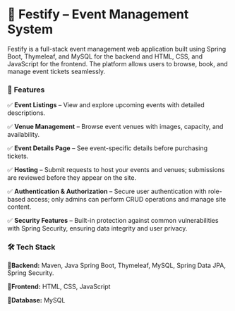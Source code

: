 # 🎉 Festify – Event Management System

Festify is a full-stack event management web application built using Spring Boot, Thymeleaf, and MySQL for the backend and HTML, CSS, and JavaScript for the frontend. The platform allows users to browse, book, and manage event tickets seamlessly.

### 🚀 **Features**

✅ **Event Listings** – View and explore upcoming events with detailed descriptions.

✅ **Venue Management** – Browse event venues with images, capacity, and availability.

✅ **Event Details Page** – See event-specific details before purchasing tickets.

✅ **Hosting** – Submit requests to host your events and venues; submissions are reviewed before they appear on the site.

✅ **Authentication & Authorization** – Secure user authentication with role-based access; only admins can perform CRUD operations and manage site content.

✅ **Security Features** – Built-in protection against common vulnerabilities with Spring Security, ensuring data integrity and user privacy.

### 🛠️ **Tech Stack**

🔲**Backend:** Maven, Java Spring Boot, Thymeleaf, MySQL, Spring Data JPA, Spring Security.

🔲**Frontend:** HTML, CSS, JavaScript

🔲**Database:** MySQL
